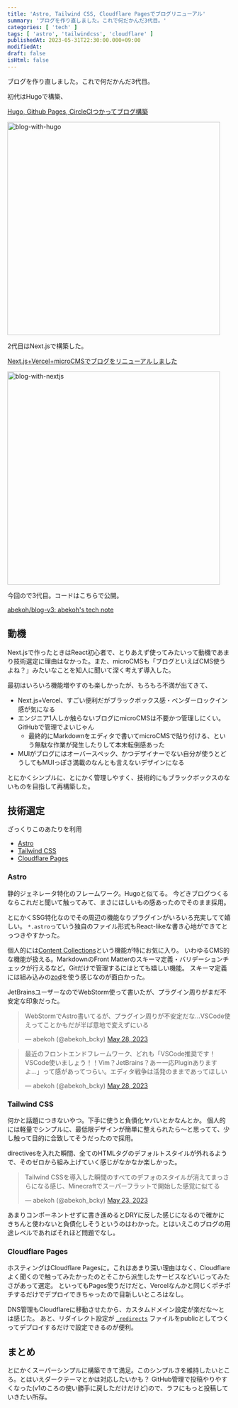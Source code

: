 ```yaml
---
title: 'Astro, Tailwind CSS, Cloudflare Pagesでブログリニューアル'
summary: 'ブログを作り直しました。これで何だかんだ3代目。'
categories: [ 'tech' ]
tags: [ 'astro', 'tailwindcss', 'cloudflare' ]
publishedAt: 2023-05-31T22:30:00.000+09:00
modifiedAt:
draft: false
isHtml: false
---
```


ブログを作り直しました。これで何だかんだ3代目。

初代はHugoで構築、

[Hugo, Github Pages, CircleCIつかってブログ構築](/posts/how-to-build-this-blog)

<Image src="/assets/blog-with-hugo.png" alt="blog-with-hugo" width="480" aspectRatio="1:1" />

2代目はNext.jsで構築した。

[Next.js+Vercel+microCMSでブログをリニューアルしました](/posts/build-blog-with-nextjs)

<Image src="/assets/blog-with-nextjs.png" alt="blog-with-nextjs" width="480" aspectRatio="1:1" />

今回ので3代目。コードはこちらで公開。

[abekoh/blog-v3: abekoh's tech note](https://github.com/abekoh/blog-v3)

## 動機

Next.jsで作ったときはReact初心者で、とりあえず使ってみたいって動機であまり技術選定に理由はなかった。また、microCMSも「ブログといえばCMS使うよね？」みたいなことを知人に聞いて深く考えず導入した。

最初はいろいろ機能増やすのも楽しかったが、もろもろ不満が出てきて、

- Next.js+Vercel、すごい便利だがブラックボックス感・ベンダーロックイン感が気になる
- エンジニア1人しか触らないブログにmicroCMSは不要かつ管理しにくい。GitHubで管理でよいじゃん
  - 最終的にMarkdownをエディタで書いてmicroCMSで貼り付ける、という無駄な作業が発生したりして本末転倒感あった
- MUIがブログにはオーバースペック、かつデザイナーでない自分が使うとどうしてもMUIっぽさ満載のなんとも言えないデザインになる

とにかくシンプルに、とにかく管理しやすく、技術的にもブラックボックスのないものを目指して再構築した。

## 技術選定

ざっくりこのあたりを利用

- [Astro](https://astro.build/)
- [Tailwind CSS](https://tailwindcss.com/)
- [Cloudflare Pages](https://pages.cloudflare.com/)

### Astro

静的ジェネレータ特化のフレームワーク。Hugoと似てる。
今どきブログつくるならこれだと聞いて触ってみて、まさにほしいもの感あったのでそのまま採用。

とにかくSSG特化なのでその周辺の機能なりプラグインがいろいろ充実してて嬉しい。
`*.astro`っていう独自のファイル形式もReact-likeな書き心地ができてとっつきやすかった。

個人的には[Content Collections](https://docs.astro.build/en/guides/content-collections/)という機能が特にお気に入り。
いわゆるCMS的な機能が扱える。MarkdownのFront Matterのスキーマ定義・バリデーションチェックが行えるなど。Gitだけで管理するにはとても嬉しい機能。
スキーマ定義には組み込みの[zod](https://github.com/colinhacks/zod)を使う感じなのが面白かった。

JetBrainsユーザーなのでWebStorm使って書いたが、プラグイン周りがまだ不安定な印象だった。

<blockquote class="twitter-tweet"><p lang="ja" dir="ltr">WebStormでAstro書いてるが、プラグイン周りが不安定だな…VSCode使えってことかもだが半ば意地で変えずにいる</p>&mdash; abekoh (@abekoh_bcky) <a href="https://twitter.com/abekoh_bcky/status/1662652227100741635?ref_src=twsrc%5Etfw">May 28, 2023</a></blockquote> <script async src="https://platform.twitter.com/widgets.js" charset="utf-8"></script>

<blockquote class="twitter-tweet"><p lang="ja" dir="ltr">最近のフロントエンドフレームワーク、どれも「VSCode推奨です！VSCode使いましょう！！Vim？JetBrains？あー一応Pluginありますよ…」って感があってつらい。エディタ戦争は活発のままであってほしい</p>&mdash; abekoh (@abekoh_bcky) <a href="https://twitter.com/abekoh_bcky/status/1662653898644164609?ref_src=twsrc%5Etfw">May 28, 2023</a></blockquote> <script async src="https://platform.twitter.com/widgets.js" charset="utf-8"></script>

### Tailwind CSS

何かと話題につきないやつ。下手に使うと負債化ヤバいとかなんとか。
個人的には軽量でシンプルに、最低限デザインが簡単に整えられたら〜と思ってて、少し触って目的に合致してそうだったので採用。

directivesを入れた瞬間、全てのHTMLタグのデフォルトスタイルが外れるようで、そのゼロから組み上げていく感じがなかなか楽しかった。

<blockquote class="twitter-tweet"><p lang="ja" dir="ltr">Tailwind CSSを導入した瞬間のすべてのデフォのスタイルが消えてまっさらになる感じ、Minecraftでスーパーフラットで開始した感覚に似てる</p>&mdash; abekoh (@abekoh_bcky) <a href="https://twitter.com/abekoh_bcky/status/1661012808442732547?ref_src=twsrc%5Etfw">May 23, 2023</a></blockquote> <script async src="https://platform.twitter.com/widgets.js" charset="utf-8"></script>

あまりコンポーネントせずに書き進めるとDRYに反した感じになるので確かにきちんと使わないと負債化しそうというのはわかった。とはいえこのブログの用途レベルであればそれほど問題でなし。

### Cloudflare Pages

ホスティングはCloudflare Pagesに。これはあまり深い理由はなく、Cloudflareよく聞くので触ってみたかったのとそこから派生したサービスなどいじってみたさがあって選定。
といってもPages使うだけだと、Vercelなんかと同じくポチポチするだけでデプロイできちゃったので目新しいところはなし。

DNS管理もCloudflareに移動させたから、カスタムドメイン設定が楽だな〜とは感じた。
あと、リダイレクト設定が [`_redirects`](https://github.com/abekoh/blog-v3/blob/e8bc051c28d99a815980d1d66a919675eb41dbb9/public/_redirects) ファイルをpublicとしてつくってデプロイするだけで設定できるのが便利。

## まとめ

とにかくスーパーシンプルに構築できて満足。このシンプルさを維持したいところ。とはいえダークテーマとかは対応したいかも？
GitHub管理で投稿やりやすくなった(v1のころの使い勝手に戻しただけだけど)ので、ラフにもっと投稿していきたい所存。